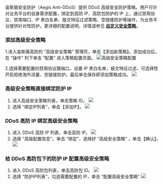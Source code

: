 
宙斯盾安全防护（Aegis Anti-DDoS）提供 DDoS 高级安全防护策略。用户可针对业务平台的自身需求配置，绑定到高防 IP、高防包防护的 IP 上，通过禁用协议、禁用端口、IP 黑白名单、报文特征过滤策略、空链接防护等操作，为业务平台提供针对性防护。更详细的配置说明，详情请参见 [**自定义安全策略**](http://文档_快速入门_自定义安全策略.md "文档_快速入门_自定义安全策略")。

### 添加高级安全策略
1.进入宙斯盾高防的 “高级安全策略” 管理页，单击【添加新策略】。添加成功后，在 “操作” 列下单击 “配置” 进入策略配置页面。
![高级安全策略配置](https://i.imgur.com/PPIvKJ3.png)

2.选择需要配置的禁用协议跟端口，设置 IP 黑白名单，报文特征过滤，可选择性开启拒绝海外流量、空链接防护。最后单击保存即添加策略成功。
![](https://i.imgur.com/Fpkzz81.png)

### 高级安全策略直接绑定防护 IP
1. 进入高级安全策略列表，单击策略 ID。
![](https://i.imgur.com/kEUvS85.png)
2. 选择 “绑定IP列表”，单击【添加IP】。
![](https://i.imgur.com/gd4PByG.png)

### DDoS 高防 IP 绑定高级安全策略
1. 进入 DDoS 高防 IP 列表，单击高防 IP。
![](https://i.imgur.com/dwbDDpL.png)
2. 选择 “高级配置信息”。单击 “绑定”，选择好 “高级安全策略” ，单击【确认】。
![](https://i.imgur.com/AhHiZJB.png)

### 给 DDoS 高防包下的防护 IP 配置高级安全策略
1. 进入 DDoS 高防包列表，单击高防包 ID。
![](https://i.imgur.com/2Eta12M.png)
2. 选择 “防护IP列表”，勾选需要配置的 IP，单击 “配置高级安全策略”
![](https://i.imgur.com/YsJvtyb.png)
